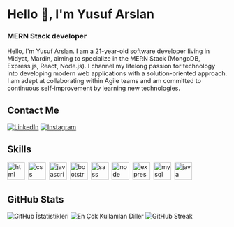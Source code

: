 # Hello 👋, I'm Yusuf Arslan
### MERN Stack developer

Hello, I'm Yusuf Arslan. I am a 21-year-old software developer living in Midyat, Mardin, aiming to specialize in the MERN Stack (MongoDB, Express.js, React, Node.js). I channel my lifelong passion for technology into developing modern web applications with a solution-oriented approach. I am adept at collaborating within Agile teams and am committed to continuous self-improvement by learning new technologies.

## Contact Me
<p><a href="https://www.linkedin.com/in/yusuf4rslan?utm_source=share&utm_campaign=share_via&utm_content=profile&utm_medium=android_app" target="_blank"><img src="https://img.shields.io/badge/LinkedIn-%230077B5.svg?&style=flat-square&logo=linkedin&logoColor=white" alt="LinkedIn"></a> <a href="yu5uf4rslan" target="_blank"><img src="https://img.shields.io/badge/Instagram-%23E4405F.svg?&style=flat-square&logo=instagram&logoColor=white" alt="Instagram"></a> </p>

## Skills

<p align="left">
<img src="https://cdn.jsdelivr.net/gh/devicons/devicon/icons/html5/html5-original.svg" alt="html" width="40" height="40"/>&nbsp;
<img src="https://cdn.jsdelivr.net/gh/devicons/devicon/icons/css3/css3-original.svg" alt="css" width="40" height="40"/>&nbsp;
<img src="https://cdn.jsdelivr.net/gh/devicons/devicon/icons/javascript/javascript-original.svg" alt="javascript" width="40" height="40"/>&nbsp;
<img src="https://cdn.jsdelivr.net/gh/devicons/devicon/icons/bootstrap/bootstrap-original.svg" alt="bootstrap" width="40" height="40"/>&nbsp;
<img src="https://cdn.jsdelivr.net/gh/devicons/devicon/icons/sass/sass-original.svg" alt="sass" width="40" height="40"/>&nbsp;
<img src="https://cdn.jsdelivr.net/gh/devicons/devicon/icons/nodejs/nodejs-original.svg" alt="node" width="40" height="40"/>&nbsp;
<img src="https://cdn.jsdelivr.net/gh/devicons/devicon/icons/express/express-original.svg" alt="express" width="40" height="40"/>&nbsp;
<img src="https://cdn.jsdelivr.net/gh/devicons/devicon/icons/mysql/mysql-original.svg" alt="mysql" width="40" height="40"/>&nbsp;
<img src="https://cdn.jsdelivr.net/gh/devicons/devicon/icons/java/java-original.svg" alt="java" width="40" height="40"/>&nbsp;
</p>

## GitHub Stats

<img src="https://github-readme-stats.vercel.app/api?username=yusuf4rslan&show_icons=true&count_private=true&theme=tokyonight" alt="GitHub İstatistikleri" />

<img src="https://github-readme-stats.vercel.app/api/top-langs/?username=yusuf4rslan&layout=compact&theme=tokyonight" alt="En Çok Kullanılan Diller" />

<img src="https://github-readme-streak-stats.herokuapp.com/?user=yusuf4rslan&theme=tokyonight" alt="GitHub Streak" />



